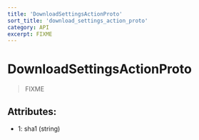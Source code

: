 ```yaml
---
title: 'DownloadSettingsActionProto'
sort_title: 'download_settings_action_proto'
category: API
excerpt: FIXME
---
```


# DownloadSettingsActionProto

> FIXME

## Attributes:

- 1: sha1 (string)
